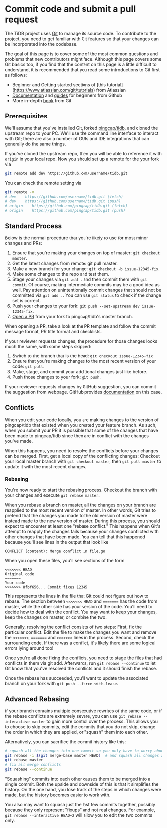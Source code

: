 # Commit code and submit a pull request

The TiDB project uses [Git](https://git-scm.com/) to manage its source code. To contribute to the project, you need to get familiar with Git features so that your changes can be incorporated into the codebase.

The goal of this page is to cover some of the most common questions and problems that new contributors might face. Although this page covers some Git basics too, if you find that the content on this page is a little difficult to understand, it is recommended that you read some introductions to Git first as follows: 

- Beginner and Getting started sections of [this tutorial] (https://www.atlassian.com/git/tutorials) from Atlassian 
- [Documentation](https://docs.github.com/en/github/getting-started-with-github/set-up-git) and [guides](https://guides.github.com/introduction/git-handbook/) for beginners from Github
- More in-depth [book](https://git-scm.com/book/en/v2/) from Git

## Prerequisites

We'll assume that you've installed Git, forked [pingcap/tidb](https://github.com/pingcap/tidb), and cloned the upstream repo to your PC. We'll use the command line interface to interact with Git; there are also a number of GUIs and IDE integrations that can generally do the same things.

If you've cloned the upstream repo, then you will be able to reference it with `origin` in your local repo. Now you should set up a remote for the your fork via

```bash
git remote add dev https://github.com/username/tidb.git
```

You can check the remote setting via

```bash
git remote -v
# dev    https://github.com/username/tidb.git (fetch)
# dev    https://github.com/username/tidb.git (push)
# origin    https://github.com/pingcap/tidb.git (fetch)
# origin    https://github.com/pingcap/tidb.git (push)
```

## Standard Process

Below is the normal procedure that you're likely to use for most minor changes and PRs:

1. Ensure that you're making your changes on top of master: `git checkout master`.
2. Get the latest changes from remote: git pull master.
3. Make a new branch for your change: `git checkout -b issue-12345-fix`.
4. Make some changes to the repo and test them.
5. Stage your changes via `git add .` and then commit them with `git commit`. Of course, making intermediate commits may be a good idea as well. Pay attention on unintentionally commit changes that should not be committed via `git add .`. You can use `git status` to check if the change set is correct.
6. Push your changes to your fork: `git push --set-upstream dev issue-12345-fix`.
7. [Open a PR](https://guides.github.com/activities/forking/#making-a-pull-request) from your fork to pingcap/tidb's master branch.

When opening a PR, take a look at the PR template and follow the commit message format, PR title format and checklists.

If your reviewer requests changes, the procedure for those changes looks much the same, with some steps skipped:

1. Switch to the branch that is the head: `git checkout issue-12345-fix`
2. Ensure that you're making changes to the most recent version of your code: `git pull`.
3. Make, stage, and commit your additional changes just like before.
4. Push those changes to your fork: `git push`.

If your reviewer requests changes by GitHub suggestion, you can commit the suggestion from webpage. GitHub provides [documentation](https://docs.github.com/en/github/collaborating-with-issues-and-pull-requests/reviewing-changes-in-pull-requests/incorporating-feedback-in-your-pull-request#applying-suggested-changes) on this case.

## Conflicts

When you edit your code locally, you are making changes to the version of pingcap/tidb that existed when you created your feature branch. As such, when you submit your PR it is possible that some of the changes that have been made to pingcap/tidb since then are in conflict with the changes you've made.

When this happens, you need to resolve the conflicts before your changes can be merged. First, get a local copy of the conflicting changes: Checkout your local master branch with `git checkout master`, then `git pull master` to update it with the most recent changes.

### Rebasing

You're now ready to start the rebasing process. Checkout the branch with your changes and execute `git rebase master`.

When you rebase a branch on master, all the changes on your branch are reapplied to the most recent version of master. In other words, Git tries to pretend that the changes you made to the old version of master were instead made to the new version of master. During this process, you should expect to encounter at least one "rebase conflict." This happens when Git's attempt to reapply the changes fails because your changes conflicted with other changes that have been made. You can tell that this happened because you'll see lines in the output that look like

```
CONFLICT (content): Merge conflict in file.go
```

When you open these files, you'll see sections of the form

```
<<<<<<< HEAD
Original code
=======
Your code
>>>>>>> 8fbf656... Commit fixes 12345
```

This represents the lines in the file that Git could not figure out how to rebase. The section between `<<<<<<< HEAD` and `=======` has the code from master, while the other side has your version of the code. You'll need to decide how to deal with the conflict. You may want to keep your changes, keep the changes on master, or combine the two.

Generally, resolving the conflict consists of two steps: First, fix the particular conflict. Edit the file to make the changes you want and remove the `<<<<<<<`, `=======` and `>>>>>>>` lines in the process. Second, check the surrounding code. If there was a conflict, it's likely there are some logical errors lying around too!

Once you're all done fixing the conflicts, you need to stage the files that had conflicts in them via git add. Afterwards, run `git rebase --continue` to let Git know that you've resolved the conflicts and it should finish the rebase.

Once the rebase has succeeded, you'll want to update the associated branch on your fork with `git push --force-with-lease`.

## Advanced Rebasing

If your branch contains multiple consecutive rewrites of the same code, or if the rebase conflicts are extremely severe, you can use `git rebase --interactive master` to gain more control over the process. This allows you to choose to skip commits, edit the commits that you do not skip, change the order in which they are applied, or "squash" them into each other.

Alternatively, you can sacrifice the commit history like this:

```bash
# squash all the changes into one commit so you only have to worry about conflicts once
git rebase -i $(git merge-base master HEAD)  # and squash all changes along the way
git rebase master
# fix all merge conflicts
git rebase --continue
```

"Squashing" commits into each other causes them to be merged into a single commit. Both the upside and downside of this is that it simplifies the history. On the one hand, you lose track of the steps in which changes were made, but the history becomes easier to work with.

You also may want to squash just the last few commits together, possibly because they only represent "fixups" and not real changes. For example, `git rebase --interactive HEAD~2` will allow you to edit the two commits only.
